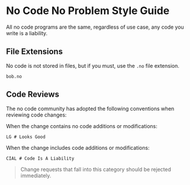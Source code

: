 # No Code No Problem Style Guide

All no code programs are the same, regardless of use case, any code you write is a liability.

## File Extensions

No code is not stored in files, but if you must, use the `.no` file extension.

```
bob.no
```

## Code Reviews

The no code community has adopted the following conventions when reviewing code changes:

When the change contains no code additions or modifications:

```
LG # Looks Good
```

When the change includes code additions or modifications:

```
CIAL # Code Is A Liability
```

> Change requests that fall into this category should be rejected immediately.
